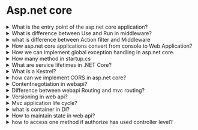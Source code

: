 
# Asp.net core

<details>
<summary>What is the entry point of the asp.net core application? </summary>
The main method in the program.cs file basically the entry point for the application. The main method contains code like. Then all other configuration is done in startup class.

```csharp
      public static void Main(string[] args) {
            CreateHostBuilder(args).Build().Run();
      }
      public static IHostBuilder CreateHostBuilder(string[] args) {
            return Host.CreateDefaultBuilder(args).
            ConfigureWebHostDefaults(x => x.UseStartup <Startup> ());
      }
```
The Startup class is the entry point to the application, setting up configuration and wiring up services the application will use. 
Developers configure a request pipeline in the Startup class that is used to handle all requests made to the application.
The Startup class can optionally accept dependencies in its constructor that are provided through dependency injection.
Typically, the way an application will be configured is defined within its Startup class’s constructor (see Configuration).
The Startup class must define a Configure method, and may optionally also define a ConfigureServices method, which will be called when the application is started.
## The Configure Method
The configure method must accept **IApplicationBuilder** argument. It can also accept **IHostingEnvironment** and **ILoggerFactory**. 
We can configure pipeline using extension methods for IApplicationBuilder.
```csharp
  app.UseDeveloperExceptionPage();
  app.UseDatabaseErrorPage();
  app.UseExceptionHandler("/Home/Error");
  app.UseStaticFiles();
  app.UseIdentity();
  app.UseMvc(routes =>
    {
        routes.MapRoute(
            name: "default",
            template: "{controller=Home}/{action=Index}/{id?}");
    });
```
Each Use extension method adds middleware to the request pipeline.
## The ConfigureServices Method
The ConfigureServices method is a public method on your Startup class that takes an IServiceCollection instance as a parameter and optionally returns an IServiceProvider. The ConfigureServices method is called before Configure. This is important, because some features like ASP.NET MVC require certain services to be added in ConfigureServices before they can be wired up to the request pipeline.
```csharp
public void ConfigureServices(IServiceCollection services)
{
    // Add framework services.
    services.AddDbContext<ApplicationDbContext>(options =>
        options.UseSqlServer(Configuration.GetConnectionString("DefaultConnection")));

    services.AddIdentity<ApplicationUser, IdentityRole>()
        .AddEntityFrameworkStores<ApplicationDbContext>()
        .AddDefaultTokenProviders();

    services.AddMvc();

    // Add application services.
    services.AddTransient<IEmailSender, AuthMessageSender>();
    services.AddTransient<ISmsSender, AuthMessageSender>();
}
```
## Services Available in StartUp
### IApplicationBuilder
Used to build the application request pipeline. Available only to the Configure method in Startup. Learn more about Request Features.
### IHostingEnvironment
Provides the current EnvironmentName, ContentRootPath, WebRootPath, and web root file provider. Available to the Startup constructor and Configure method.
### ILoggerFactory
Provides a mechanism for creating loggers. Available to the Startup constructor and Configure method. Learn more about Logging.
### IServiceCollection
The current set of services configured in the container. Available only to the ConfigureServices method, and used by that method to configure the services available to an application.

Different methods and available services
**Startup Constructor** - IApplicationEnvironment - IHostingEnvironment - ILoggerFactory \n
**ConfigureServices** - IServiceCollection \n
**Configure** - IApplicationBuilder - IApplicationEnvironment - IHostingEnvironment - ILoggerFactory
</details>
<details>
<summary>What is difference between Use and Run in middleware?</summary>
Middleware are executed in the same order in which they are added. The difference is, middleware defined using app.Use may call next middleware component in the pipeline. On the other hand, middlware defined using app.Run will never call subsequent middleware
</details>
<details>
<summary>what is difference between Action filter and Middleware</summary>
Middleware can be used for the entire request pipeline but Filters is only used within the Routing Middleware where we have an MVC pipeline so Middleware operates at the level of ASP.NET Core but Filters executes only when requests come to the MVC pipeline.
Middleware will be executed irrespective of the Controller or Action Method we are hitting but Filters will be executed based on which Controller or Action Method it has been configured.
The Execution of Middleware occurs before MVC Context becomes available in the pipeline.
Filters are only part of MVC Middleware but middlewares are part of every request pipeline.
Middleware has access to HttpContext but Filter has access to wider MVC Context which helps us to access routing data and model binding information.
</details>
<details>
<summary>
How asp.net core applications convert from console to Web Application?</summary>
Each asp .net core application will host their own server **Kestral**. HostBuilder.CreateBuilder() does some basic setup of the asp net core platform based on quite a few defaults and conventions. It also setup the kestral server.
The Kestral server is builtin cross-platform server that will actually run as part of the application and handle all the requests.

CreateBuilder() -> Kestral Server -> Configure IIS Integration -> Specify Content Root -> Read Application Settings from IConfiguration

Request -> Kestral Server -> middleware -> endpoint middleware.
</details>

<details>
<summary>How we can implement global exception handling in asp.net core.</summary>
The UseExceptionHandler middleware is a built-in middleware that we can use to handle exceptions globally.

```csharp
public void Configure(IApplicationBuilder app, IWebHostEnvironment env)  
{  
    app.UseExceptionHandler("/Home/Error");  
    app.UseMvc();  
} 
```
```csharp
app.UseExceptionHandler(  
                options =>  
                {  
                    options.Run(  
                        async context =>  
                        {  
                            context.Response.StatusCode = (int)HttpStatusCode.InternalServerError;  
                            context.Response.ContentType = "text/html";  
                            var exceptionObject = context.Features.Get<IExceptionHandlerFeature>();  
                            if (null != exceptionObject)  
                            {  
                                var errorMessage = $"<b>Exception Error: {exceptionObject.Error.Message} </b> {exceptionObject.Error.StackTrace}";  
                                await context.Response.WriteAsync(errorMessage).ConfigureAwait(false);  
                            }  
                        });  
                }  
            );  
```



</details>

<details>
<summary>How many method in startup.cs</summary>
There mainly two methods and one constructor in startup.cs

1. **Configure** In this method apps middleware pipeline are configured. This method is called after configure services
2. **ConfigureServices** In this method mainly services are registerd to IServiceCollection which then may be injected to required Controllers and other application classes.
</details>

<details>
<summary> What are service lifetimes in .NET Core?</summary>
Service lifetime means the scope of Injected Service Object.

1. **Singleton**: Instances of services registered with a this lifetime are created once throughout the application life.
1. **Scoped**: Instances of services registered with a this lifetime are created for every http request.
1. **Transient**: Instances of services registered with a this lifetime are created every time that their injection into a class is required.

</details>

<details>
<summary>What is a Kestrel?</summary>
Kestrel is a cross-platform web server for ASP.NET Core. Kestrel is the web server that's included and enabled by default in ASP.NET Core project templates.
</details>

<details>
<summary>how can we implement CORS in asp.net core?</summary>
CORS means Cross Origin Requests that means allow browsers to load resources from other origins
It can be configured in three ways.
The call to UseCors must be placed after UseRouting, but before UseAuthorization

- In middleware using a named policy or default policy.
```csharp
var  MyAllowSpecificOrigins = "_myAllowSpecificOrigins";
builder.Services.AddCors(options =>
{
    options.AddPolicy(name: MyAllowSpecificOrigins,
                      policy  =>
                      {
                          policy.WithOrigins("http://example.com",
                                              "http://www.contoso.com");
                      });
});
----
app.UseCors(MyAllowSpecificOrigins);
----
```
- Using endpoint routing.
```csharp
app.UseEndpoints(endpoints =>
{
    endpoints.MapGet("/echo",
        context => context.Response.WriteAsync("echo"))
        .RequireCors(MyAllowSpecificOrigins);

    endpoints.MapControllers()
             .RequireCors(MyAllowSpecificOrigins);

    endpoints.MapGet("/echo2",
        context => context.Response.WriteAsync("echo2"));

    endpoints.MapRazorPages();
});
```
- With the [EnableCors] attribute.
```csharp
[Route("api/[controller]")]
[ApiController]
public class WidgetController : ControllerBase
{
    // GET api/values
    [EnableCors("AnotherPolicy")]
    [HttpGet]
    public ActionResult<IEnumerable<string>> Get()
    {
        return new string[] { "green widget", "red widget" };
    }

    // GET api/values/5
    [EnableCors("Policy1")]
    [HttpGet("{id}")]
    public ActionResult<string> Get(int id)
    {
        return id switch
        {
            1 => "green widget",
            2 => "red widget",
            _ => NotFound(),
        };
    }
}
```
</details>

<details>
<summary>Contentnegotiation in webapi?</summary>
The process of selecting the best representation for a given response when there are multiple representations available.
The primary mechanism for content negotiation in HTTP are these request headers: <br>

**Accept**: Which media types are acceptable for the response, such as "application/json," "application/xml," or a custom media type such as "application/vnd.example+xml"\
**Accept-Charset**: Which character sets are acceptable, such as UTF-8 or ISO 8859-1.\
**Accept-Encoding**: Which content encodings are acceptable, such as gzip.\
**Accept-Language**: The preferred natural language, such as "en-us".

First, the pipeline gets the **IContentNegotiator** service from the **HttpConfiguration** object. It also gets the list of media formatters from the **HttpConfiguration.Formatters** collection.

Next, the pipeline calls **IContentNegotiator.Negotiate**, passing in:

- The type of object to serialize
- The collection of media formatters
- The HTTP request

The **Negotiate** method returns two pieces of information:

- Which formatter to use
- The media type for the response

If no formatter is found, the Negotiate method returns null, and the client receives HTTP error 406 (Not Acceptable).

</details>



<details>
<summary>Difference between webapi Routing and mvc routing?</summary>
ASP.NET MVC offers two approaches to routing:

- The route table, which is a collection of routes that can be used to match incoming requests to controller actions.
- Attribute routing, which performs the same function but is achieved by decorating the actions themselves, rather than editing a global route table.

### Conventional routing
With conventional routing, you set up one or more conventions that will be used to match incoming URLs to endpoints in the app. In ASP.NET Core, these endpoints may be controller actions, like in ASP.NET MVC or Web API. The endpoints could also be Razor Pages, Health Checks, or SignalR hubs. All of these routable features are configured in a similar fashion using endpoints:

```csharp
app.UseEndpoints(endpoints =>
{
    endpoints.MapHealthChecks("/healthz").RequireAuthorization();
    endpoints.MapControllerRoute(
        name: "default",
        pattern: "{controller=Home}/{action=Index}/{id?}");
    endpoints.MapRazorPages();
});
```

### Attribute routing
Attribute routing in ASP.NET Core is the preferred approach for configuring routing in controllers. If you're building APIs, the [ApiController] attribute should be applied to your controllers. Among other things, this attribute requires the use of attribute routing for actions in such controller classes.

Attribute routing in ASP.NET Core behaves similarly in ASP.NET MVC and Web API. In addition to supporting the [Route] attribute, however, route information can also be specified as part of the HTTP method attribute:

```csharp
[HttpGet("api/products/{id}")]
public async ActionResult<Product> Details(int id)
{
    // ...
}
```

</details>

<details>
<summary>Versioning in web api?</summary>

Using AddApiVersioning Services which are defined in Microsoft.AspNetCore.Mvc.Versioning.

```csharp
public void ConfigureServices(IServiceCollection services)  
{  
    services.AddControllers();  
    services.AddApiVersioning(x =>  
    {  
        x.DefaultApiVersion = new ApiVersion(1, 0);  
        x.AssumeDefaultVersionWhenUnspecified = true;  
        x.ReportApiVersions = true;  
    });  
}  
```
Then to specify the version on use attribute [ApiVersion("1.0")]  

```csharp
    [ApiController]  
    [ApiVersion("1.0")]  
    [Route("api/employee")]  
    public class EmployeeV1Controller : ControllerBase  
    {  
        [HttpGet]  
        public IActionResult Get()  
        {  
            return new OkObjectResult("employees from v1 controller");  
        }  
    }  
```
Api version can be passed using QueryString, as part of route(url) and in HttpHeader 
</details>


<details>
<summary>Mvc application life cycle?</summary>

HttpRequest -> MiddleWares -> Routing -> Controller initialization -> Action Method Execution -> Result Execution -> Returned Data Result Or Strart View Rendering -> Response

### Action Method Execution Steps

Authorization Filter -> Controller Creation -> Model Binding -> Action Filters -> Action Method Execution -> Action Filters -> 

</details>

<details>
<summary>what is container in DI?</summary>
A DI Container is a framework to create dependencies and inject them automatically when required. It automatically creates objects based on the request and injects them when required. DI Container helps us to manage dependencies within the application in a simple and easy way.
</details>

<details>
<summary>How to maintain state in web api?</summary>
State in web api can be managed on client side using cookies in-memory. Then this infomation can be passed to server using cookies, paramaters, headers etc. 
</details> 


<details>
<summary>how to access one method if authorize has used controller level?</summary>
You can add [Authorize] To the controller class, and then add [AllowAnonymous] to the single action you don't want to be authorized. Example:

```csharp
[Authorize]
public class AccountController : Controller
{
    public ActionResult Profile()
    {
        return View();
    }
    [AllowAnonymous]
    public ActionResult Login()
    {
        return View();
    }
}
```
</details>
